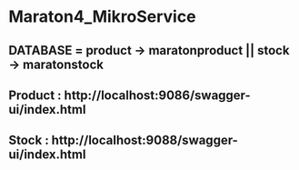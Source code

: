 # Maraton4_MikroService

## DATABASE = product -> maratonproduct || stock -> maratonstock

## Product : http://localhost:9086/swagger-ui/index.html

## Stock : http://localhost:9088/swagger-ui/index.html
